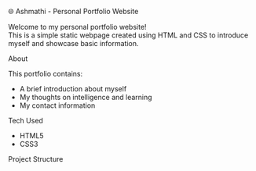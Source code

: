 🌐 Ashmathi - Personal Portfolio Website

Welcome to my personal portfolio website!  
This is a simple static webpage created using HTML and CSS to introduce myself and showcase basic information.

 About

This portfolio contains:
- A brief introduction about myself
- My thoughts on intelligence and learning
- My contact information

 Tech Used

- HTML5
- CSS3

Project Structure

